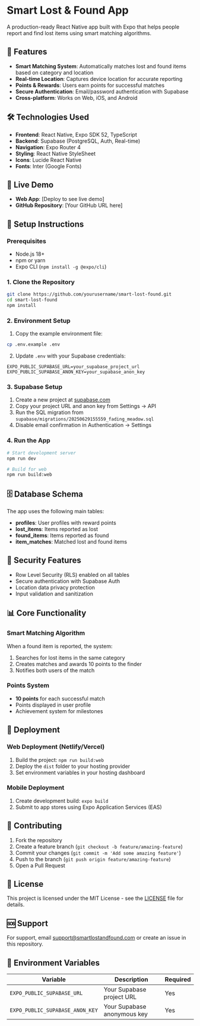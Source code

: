 # Smart Lost & Found App

A production-ready React Native app built with Expo that helps people report and find lost items using smart matching algorithms.

## 🚀 Features

- **Smart Matching System**: Automatically matches lost and found items based on category and location
- **Real-time Location**: Captures device location for accurate reporting
- **Points & Rewards**: Users earn points for successful matches
- **Secure Authentication**: Email/password authentication with Supabase
- **Cross-platform**: Works on Web, iOS, and Android

## 🛠 Technologies Used

- **Frontend**: React Native, Expo SDK 52, TypeScript
- **Backend**: Supabase (PostgreSQL, Auth, Real-time)
- **Navigation**: Expo Router 4
- **Styling**: React Native StyleSheet
- **Icons**: Lucide React Native
- **Fonts**: Inter (Google Fonts)

## 📱 Live Demo

- **Web App**: [Deploy to see live demo]
- **GitHub Repository**: [Your GitHub URL here]

## 🔧 Setup Instructions

### Prerequisites

- Node.js 18+ 
- npm or yarn
- Expo CLI (`npm install -g @expo/cli`)

### 1. Clone the Repository

```bash
git clone https://github.com/yourusername/smart-lost-found.git
cd smart-lost-found
npm install
```

### 2. Environment Setup

1. Copy the example environment file:
```bash
cp .env.example .env
```

2. Update `.env` with your Supabase credentials:
```env
EXPO_PUBLIC_SUPABASE_URL=your_supabase_project_url
EXPO_PUBLIC_SUPABASE_ANON_KEY=your_supabase_anon_key
```

### 3. Supabase Setup

1. Create a new project at [supabase.com](https://supabase.com)
2. Copy your project URL and anon key from Settings → API
3. Run the SQL migration from `supabase/migrations/20250629155559_fading_meadow.sql`
4. Disable email confirmation in Authentication → Settings

### 4. Run the App

```bash
# Start development server
npm run dev

# Build for web
npm run build:web
```

## 🗄️ Database Schema

The app uses the following main tables:

- **profiles**: User profiles with reward points
- **lost_items**: Items reported as lost
- **found_items**: Items reported as found  
- **item_matches**: Matched lost and found items

## 🔐 Security Features

- Row Level Security (RLS) enabled on all tables
- Secure authentication with Supabase Auth
- Location data privacy protection
- Input validation and sanitization

## 📊 Core Functionality

### Smart Matching Algorithm

When a found item is reported, the system:
1. Searches for lost items in the same category
2. Creates matches and awards 10 points to the finder
3. Notifies both users of the match

### Points System

- **10 points** for each successful match
- Points displayed in user profile
- Achievement system for milestones

## 🚀 Deployment

### Web Deployment (Netlify/Vercel)

1. Build the project: `npm run build:web`
2. Deploy the `dist` folder to your hosting provider
3. Set environment variables in your hosting dashboard

### Mobile Deployment

1. Create development build: `expo build`
2. Submit to app stores using Expo Application Services (EAS)

## 🤝 Contributing

1. Fork the repository
2. Create a feature branch (`git checkout -b feature/amazing-feature`)
3. Commit your changes (`git commit -m 'Add some amazing feature'`)
4. Push to the branch (`git push origin feature/amazing-feature`)
5. Open a Pull Request

## 📄 License

This project is licensed under the MIT License - see the [LICENSE](LICENSE) file for details.

## 🆘 Support

For support, email support@smartlostandfound.com or create an issue in this repository.

## 🔧 Environment Variables

| Variable | Description | Required |
|----------|-------------|----------|
| `EXPO_PUBLIC_SUPABASE_URL` | Your Supabase project URL | Yes |
| `EXPO_PUBLIC_SUPABASE_ANON_KEY` | Your Supabase anonymous key | Yes |
